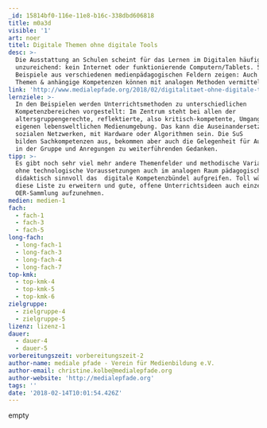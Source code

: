 ```yaml
---
_id: 15814bf0-116e-11e8-b16c-338dbd606818
title: m0a3d
visible: '1'
art: noer
titel: Digitale Themen ohne digitale Tools
desc: >-
  Die Ausstattung an Schulen scheint für das Lernen im Digitalen häufig
  unzureichend: kein Internet oder funktionierende Computern/Tablets. 5
  Beispiele aus verschiedenen medienpädagogischen Feldern zeigen: Auch digitale
  Themen & anhängige Kompetenzen können mit analogen Methoden vermittelt werden.
link: 'http://www.medialepfade.org/2018/02/digitalitaet-ohne-digitale-tools/'
lernziele: >-
  In den Beispielen werden Unterrichtsmethoden zu unterschiedlichen
  Kompetenzbereichen vorgestellt: Im Zentrum steht bei allen der
  altersgruppengerechte, reflektierte, also kritisch-kompetente, Umgang mit der
  eigenen lebensweltlichen Medienumgebung. Das kann die Auseinandersetzung mit
  sozialen Netzwerken, mit Hardware oder Algorithmen sein. Die SuS
  bilden Sachkompetenzen aus, bekommen aber auch die Gelegenheit für Austausch
  in der Gruppe und Anregungen zu weiterführenden Gedanken.
tipp: >-
  Es gibt noch sehr viel mehr andere Themenfelder und methodische Varianten, die
  ohne technologische Voraussetzungen auch im analogen Raum pädagogisch und
  didaktisch sinnvoll das  digitale Kompetenzbündel aufgreifen. Toll wäre es,
  diese Liste zu erweitern und gute, offene Unterrichtsideen auch einzeln in die
  OER-Sammlung aufzunehmen.
medien: medien-1
fach:
  - fach-1
  - fach-3
  - fach-5
long-fach:
  - long-fach-1
  - long-fach-3
  - long-fach-4
  - long-fach-7
top-kmk:
  - top-kmk-4
  - top-kmk-5
  - top-kmk-6
zielgruppe:
  - zielgruppe-4
  - zielgruppe-5
lizenz: lizenz-1
dauer:
  - dauer-4
  - dauer-5
vorbereitungszeit: vorbereitungszeit-2
author-name: mediale pfade - Verein für Medienbildung e.V.
author-email: christine.kolbe@medialepfade.org
author-website: 'http://medialepfade.org'
tags: ''
date: '2018-02-14T10:01:54.426Z'
---
```

empty
